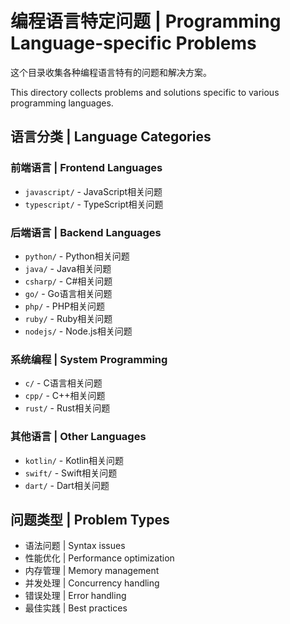 # 编程语言特定问题 | Programming Language-specific Problems

这个目录收集各种编程语言特有的问题和解决方案。

This directory collects problems and solutions specific to various programming languages.

## 语言分类 | Language Categories

### 前端语言 | Frontend Languages
- `javascript/` - JavaScript相关问题
- `typescript/` - TypeScript相关问题

### 后端语言 | Backend Languages  
- `python/` - Python相关问题
- `java/` - Java相关问题
- `csharp/` - C#相关问题
- `go/` - Go语言相关问题
- `php/` - PHP相关问题
- `ruby/` - Ruby相关问题
- `nodejs/` - Node.js相关问题

### 系统编程 | System Programming
- `c/` - C语言相关问题
- `cpp/` - C++相关问题
- `rust/` - Rust相关问题

### 其他语言 | Other Languages
- `kotlin/` - Kotlin相关问题
- `swift/` - Swift相关问题
- `dart/` - Dart相关问题

## 问题类型 | Problem Types

- 语法问题 | Syntax issues
- 性能优化 | Performance optimization
- 内存管理 | Memory management
- 并发处理 | Concurrency handling
- 错误处理 | Error handling
- 最佳实践 | Best practices